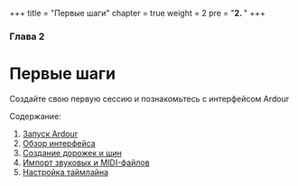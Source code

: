 +++
title = "Первые шаги"
chapter = true
weight = 2
pre = "<b>2. </b>"
+++

### Глава 2
# Первые шаги

Создайте свою первую сессию и познакомьтесь с интерфейсом Ardour

Содержание:

1. [Запуск Ardour](starting-ardour/)
2. [Обзор интерфейса](overview-of-the-interface/)
3. [Создание дорожек и шин](creating-tracks-and-busses/)
4. [Импорт звуковых и MIDI-файлов](importing-audio-and-midi/)
5. [Настройка таймлайна](setting-up-the-timeline/)
